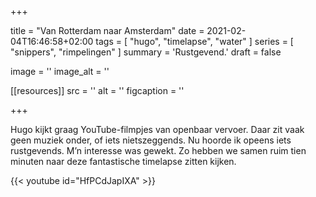 +++

title = "Van Rotterdam naar Amsterdam"
date = 2021-02-04T16:46:58+02:00 
tags = [ "hugo", "timelapse", "water" ] 
series = [ "snippers", "rimpelingen" ] 
summary = 'Rustgevend.'
draft = false

image = ''
image_alt = ''

[[resources]]
src = ''
alt = ''
figcaption = ''


+++

Hugo kijkt graag YouTube-filmpjes van openbaar vervoer. Daar zit vaak geen muziek onder, of iets nietszeggends. Nu hoorde ik opeens iets rustgevends. M’n interesse was gewekt. Zo hebben we samen ruim tien minuten naar deze fantastische timelapse zitten kijken. 

{{< youtube id="HfPCdJapIXA" >}}